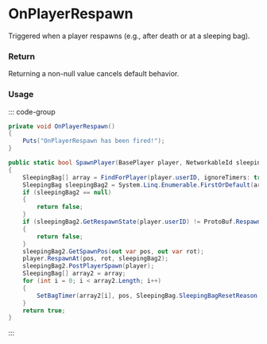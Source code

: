 # OnPlayerRespawn
<Badge type="info" text="Player"/><Badge type="danger" text="Carbon Compatible"/><Badge type="warning" text="Oxide Compatible"/>
Triggered when a player respawns (e.g., after death or at a sleeping bag).

### Return
Returning a non-null value cancels default behavior.

### Usage
::: code-group
```csharp [Example]
private void OnPlayerRespawn()
{
	Puts("OnPlayerRespawn has been fired!");
}
```
```csharp [Source — Assembly-CSharp @ SleepingBag]
public static bool SpawnPlayer(BasePlayer player, NetworkableId sleepingBag)
{
	SleepingBag[] array = FindForPlayer(player.userID, ignoreTimers: true);
	SleepingBag sleepingBag2 = System.Linq.Enumerable.FirstOrDefault(array, (SleepingBag x) => x.ValidForPlayer(player.userID, ignoreTimers: false) && x.net.ID == sleepingBag && x.unlockTime < UnityEngine.Time.realtimeSinceStartup);
	if (sleepingBag2 == null)
	{
		return false;
	}
	if (sleepingBag2.GetRespawnState(player.userID) != ProtoBuf.RespawnInformation.SpawnOptions.RespawnState.OK)
	{
		return false;
	}
	sleepingBag2.GetSpawnPos(out var pos, out var rot);
	player.RespawnAt(pos, rot, sleepingBag2);
	sleepingBag2.PostPlayerSpawn(player);
	SleepingBag[] array2 = array;
	for (int i = 0; i < array2.Length; i++)
	{
		SetBagTimer(array2[i], pos, SleepingBag.SleepingBagResetReason.Respawned, player);
	}
	return true;
}

```
:::
